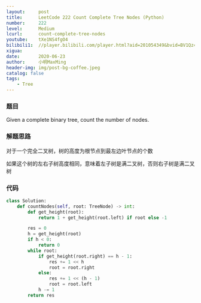 ```yaml
---
layout:     post
title:      LeetCode 222 Count Complete Tree Nodes (Python)
number:     222
level:      Medium
lcurl:      count-complete-tree-nodes
youtube:    tXe1NS4fgO4
bilibili1:  //player.bilibili.com/player.html?aid=201054349&bvid=BV1Qz411i7bh&cid=204958312&page=1
xigua:      
date:       2020-06-23
author:     小明MaxMing
header-img: img/post-bg-coffee.jpeg
catalog: false
tags:
    - Tree
---
```


### 题目

Given a complete binary tree, count the number of nodes.

### 解题思路

对于一个完全二叉树，树的高度为根节点到最左边叶节点的个数

如果这个树的左右子树高度相同，意味着左子树是满二叉树，否则右子树是满二叉树

### 代码
```python
class Solution:
    def countNodes(self, root: TreeNode) -> int:
        def get_height(root):
            return 1 + get_height(root.left) if root else -1

        res = 0
        h = get_height(root)
        if h < 0: 
            return 0
        while root:
            if get_height(root.right) == h - 1:
                res += 1 << h
                root = root.right
            else:
                res += 1 << (h - 1)
                root = root.left
            h -= 1
        return res
```
